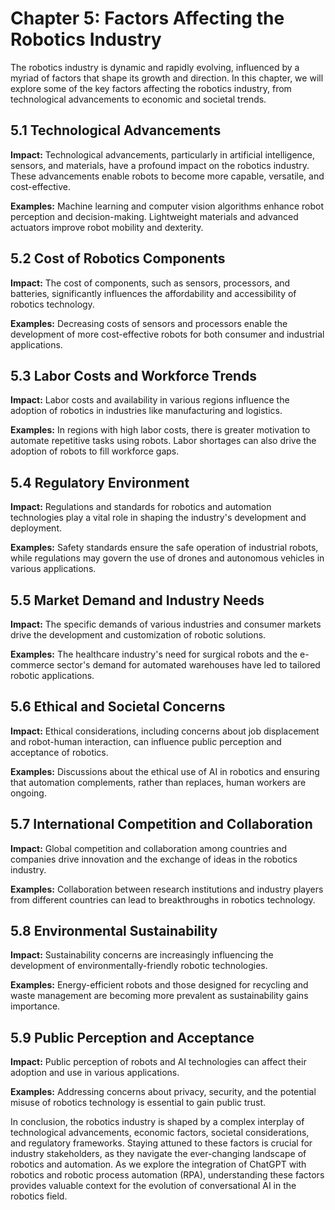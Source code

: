 Chapter 5: Factors Affecting the Robotics Industry
==================================================

The robotics industry is dynamic and rapidly evolving, influenced by a myriad of factors that shape its growth and direction. In this chapter, we will explore some of the key factors affecting the robotics industry, from technological advancements to economic and societal trends.

5.1 Technological Advancements
------------------------------

**Impact:** Technological advancements, particularly in artificial intelligence, sensors, and materials, have a profound impact on the robotics industry. These advancements enable robots to become more capable, versatile, and cost-effective.

**Examples:** Machine learning and computer vision algorithms enhance robot perception and decision-making. Lightweight materials and advanced actuators improve robot mobility and dexterity.

5.2 Cost of Robotics Components
-------------------------------

**Impact:** The cost of components, such as sensors, processors, and batteries, significantly influences the affordability and accessibility of robotics technology.

**Examples:** Decreasing costs of sensors and processors enable the development of more cost-effective robots for both consumer and industrial applications.

5.3 Labor Costs and Workforce Trends
------------------------------------

**Impact:** Labor costs and availability in various regions influence the adoption of robotics in industries like manufacturing and logistics.

**Examples:** In regions with high labor costs, there is greater motivation to automate repetitive tasks using robots. Labor shortages can also drive the adoption of robots to fill workforce gaps.

5.4 Regulatory Environment
--------------------------

**Impact:** Regulations and standards for robotics and automation technologies play a vital role in shaping the industry's development and deployment.

**Examples:** Safety standards ensure the safe operation of industrial robots, while regulations may govern the use of drones and autonomous vehicles in various applications.

5.5 Market Demand and Industry Needs
------------------------------------

**Impact:** The specific demands of various industries and consumer markets drive the development and customization of robotic solutions.

**Examples:** The healthcare industry's need for surgical robots and the e-commerce sector's demand for automated warehouses have led to tailored robotic applications.

5.6 Ethical and Societal Concerns
---------------------------------

**Impact:** Ethical considerations, including concerns about job displacement and robot-human interaction, can influence public perception and acceptance of robotics.

**Examples:** Discussions about the ethical use of AI in robotics and ensuring that automation complements, rather than replaces, human workers are ongoing.

5.7 International Competition and Collaboration
-----------------------------------------------

**Impact:** Global competition and collaboration among countries and companies drive innovation and the exchange of ideas in the robotics industry.

**Examples:** Collaboration between research institutions and industry players from different countries can lead to breakthroughs in robotics technology.

5.8 Environmental Sustainability
--------------------------------

**Impact:** Sustainability concerns are increasingly influencing the development of environmentally-friendly robotic technologies.

**Examples:** Energy-efficient robots and those designed for recycling and waste management are becoming more prevalent as sustainability gains importance.

5.9 Public Perception and Acceptance
------------------------------------

**Impact:** Public perception of robots and AI technologies can affect their adoption and use in various applications.

**Examples:** Addressing concerns about privacy, security, and the potential misuse of robotics technology is essential to gain public trust.

In conclusion, the robotics industry is shaped by a complex interplay of technological advancements, economic factors, societal considerations, and regulatory frameworks. Staying attuned to these factors is crucial for industry stakeholders, as they navigate the ever-changing landscape of robotics and automation. As we explore the integration of ChatGPT with robotics and robotic process automation (RPA), understanding these factors provides valuable context for the evolution of conversational AI in the robotics field.
